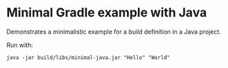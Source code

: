 # Minimal Gradle example with Java

Demonstrates a minimalistic example for a build definition in a Java project.

Run with:
```
java -jar build/libs/minimal-java.jar "Hello" "World"
```
